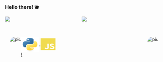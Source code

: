 ### Hello there!  🫐
<div align="center">
  <a href="https://github.com/FelipeWasTaken">
  <img align="left" height="180em" src="https://github-readme-stats.vercel.app/api?username=FelipeWasTaken&show_icons=true&theme=midnight-purple&include_all_commits=true&count_private=true"/>
  <img height="180em" src="https://i.pinimg.com/564x/99/cf/8a/99cf8a16d81a5c1ee89669afd46c9197.jpg"/>
</div>
  
##
  
 <div style="display: inline_block"><br>
  <img align="center" alt="Python" height="50" width="60" src="https://raw.githubusercontent.com/devicons/devicon/master/icons/python/python-original.svg"> 
  <img align="center" alt="Js" height="40" width="50" src="https://raw.githubusercontent.com/devicons/devicon/master/icons/javascript/javascript-plain.svg">
  <img align="left" alt="pic" height="150" style="border-radius:80px;" src="https://i.pinimg.com/564x/fb/dc/47/fbdc47ef7eb1bba6596e57c7cfb3d143.jpg">
  <img align="right" alt="pic" height="170" style="border-radius:80px;" src="https://pa1.narvii.com/6102/0f5f21135b1c6f69b70f26cb20171f4578110047_hq.gif">
</div>!
